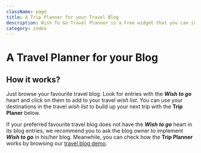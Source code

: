 ```yaml
---
className: page
title: A Trip Planner for your Travel Blog
description: Wish To Go Travel Planner is a Free widget that you can install in your Travel Blog to give your readers an enhanced experience.
category: index
---
```


<StartWishToGo noCounter={true}/>

# A Travel Planner for your Blog

<Columns>

<div>

## How it works?

Just browse your favourite travel blog. Look for entries with the ***Wish to go*** 
heart <WishWidget country="TV"></WishWidget> and click on them to add to your 
travel _wish list_. You can use your destinations in the travel _wish list_ to
build up your next trip with the **Trip Planer** below.

If your preferred favourite travel blog does not have the ***Wish to go*** heart
in its blog entries, we recommend you to ask the blog owner to implement 
***Wish to go*** in his/her blog. Meanwhile, you can check how the **Trip Planner** works by
browsing our [travel blog demo](/blog).

</div>

<TravelPlanWidget blog="/travel/"/>

</Columns>